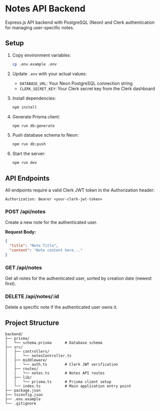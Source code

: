 # Notes API Backend

Express.js API backend with PostgreSQL (Neon) and Clerk authentication for managing user-specific notes.

## Setup

1. Copy environment variables:
   ```bash
   cp .env.example .env
   ```

2. Update `.env` with your actual values:
   - `DATABASE_URL`: Your Neon PostgreSQL connection string
   - `CLERK_SECRET_KEY`: Your Clerk secret key from the Clerk dashboard

3. Install dependencies:
   ```bash
   npm install
   ```

4. Generate Prisma client:
   ```bash
   npm run db:generate
   ```

5. Push database schema to Neon:
   ```bash
   npm run db:push
   ```

6. Start the server:
   ```bash
   npm run dev
   ```

## API Endpoints

All endpoints require a valid Clerk JWT token in the Authorization header:
```
Authorization: Bearer <your-clerk-jwt-token>
```

### POST /api/notes
Create a new note for the authenticated user.

**Request Body:**
```json
{
  "title": "Note Title",
  "content": "Note content here..."
}
```

### GET /api/notes
Get all notes for the authenticated user, sorted by creation date (newest first).

### DELETE /api/notes/:id
Delete a specific note if the authenticated user owns it.

## Project Structure

```
backend/
├── prisma/
│   └── schema.prisma      # Database schema
├── src/
│   ├── controllers/
│   │   └── notesController.ts
│   ├── middleware/
│   │   └── auth.ts        # Clerk JWT verification
│   ├── routes/
│   │   └── notes.ts       # Notes API routes
│   ├── lib/
│   │   └── prisma.ts      # Prisma client setup
│   └── index.ts           # Main application entry point
├── package.json
├── tsconfig.json
├── .env.example
└── .gitignore
```
